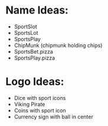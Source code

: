 # Name Ideas:
* SportSlot
* SportsLot
* SportsPlay
* ChipMunk (chipmunk holding chips)
* SportsBet.pizza
* SportsPlay.pizza


# Logo Ideas:
* Dice with sport icons
* Viking Pirate
* Coins with sport icon
* Currency sign with ball in center